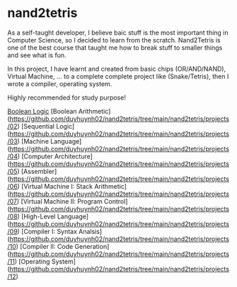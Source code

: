 # nand2tetris

As a self-taught developer, I believe baic stuff is the most important thing in Computer Science, so I decided to learn from the scratch. Nand2Tetris is one of the best 
course that taught me how to break stuff to smaller things and see what is fun. 

In this project, I have learnt and created from basic chips (OR/AND/NAND), Virtual Machine, ... to a complete complete project like (Snake/Tetris), then I wrote 
a compiler, operating system. 

Highly recommended for study purpose! 

[Boolean Logic](https://github.com/duyhuynh02/nand2tetris/tree/main/nand2tetris/projects/01)
[Boolean Arithmetic] (https://github.com/duyhuynh02/nand2tetris/tree/main/nand2tetris/projects/02)
[Sequential Logic] (https://github.com/duyhuynh02/nand2tetris/tree/main/nand2tetris/projects/03)
[Machine Language] (https://github.com/duyhuynh02/nand2tetris/tree/main/nand2tetris/projects/04)
[Computer Architecture] (https://github.com/duyhuynh02/nand2tetris/tree/main/nand2tetris/projects/05) 
[Assembler] (https://github.com/duyhuynh02/nand2tetris/tree/main/nand2tetris/projects/06) 
[Virtual Machine I: Stack Arithmetic] (https://github.com/duyhuynh02/nand2tetris/tree/main/nand2tetris/projects/07)
[Virtual Machine II: Program Control] (https://github.com/duyhuynh02/nand2tetris/tree/main/nand2tetris/projects/08)
[High-Level Language] (https://github.com/duyhuynh02/nand2tetris/tree/main/nand2tetris/projects/09) 
[Compiler I: Syntax Analsis] (https://github.com/duyhuynh02/nand2tetris/tree/main/nand2tetris/projects/10) 
[Compiler II: Code Generation] (https://github.com/duyhuynh02/nand2tetris/tree/main/nand2tetris/projects/11)
[Operating System] (https://github.com/duyhuynh02/nand2tetris/tree/main/nand2tetris/projects/12) 

